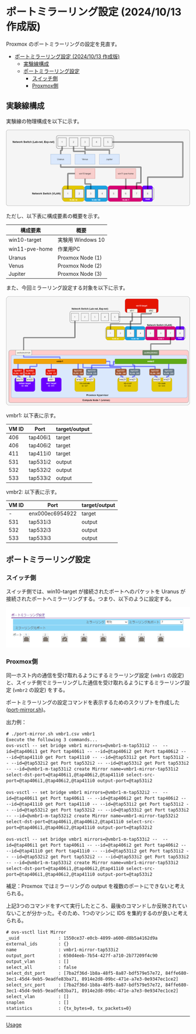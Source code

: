 # ポートミラーリング設定 (2024/10/13 作成版)
Proxmox のポートミラーリングの設定を見直す。

- [ポートミラーリング設定 (2024/10/13 作成版)](#ポートミラーリング設定-20241013-作成版)
  - [実験線構成](#実験線構成)
  - [ポートミラーリング設定](#ポートミラーリング設定)
    - [スイッチ側](#スイッチ側)
    - [Proxmox側](#proxmox側)


## 実験線構成
実験線の物理構成を以下に示す。

![](fig/01_config.png)

ただし、以下表に構成要素の概要を示す。

|構成要素|概要|
|---|---|
|win10-target|実験用 Windows 10|
|win11-pve-home|作業用PC|
|Uranus|Proxmox Node (1)|
|Venus|Proxmox Node (2)|
|Jupiter|Proxmox Node (3)|

また、今回ミラーリング設定する対象を以下に示す。

![](fig/02_mirror.png)

vmbr1: 以下表に示す。

|VM ID|Port|target/output|
|---|---|---|
|406|tap406i1|target|
|406|tap406i2|target|
|411|tap411i0|target|
|531|tap531i2|output|
|532|tap532i2|output|
|533|tap533i2|output|

vmbr2: 以下表に示す。

|VM ID|Port|target/output|
|---|---|---|
|-|enx000ec6954922|target|
|531|tap531i3|output|
|532|tap532i3|output|
|533|tap533i3|output|

## ポートミラーリング設定
### スイッチ側
スイッチ側では、win10-target が接続されたポートへのパケットを Uranus が接続されたポートへミラーリングする。つまり、以下のように設定する。

![](fig/03_mirror_switch.png)

### Proxmox側
同一ホスト内の通信を受け取れるようにするミラーリング設定 (`vmbr1` の設定) と、スイッチ側でミラーリングした通信を受け取れるようにするミラーリング設定 (`vmbr2` の設定) をする。

ポートミラーリングの設定コマンドを表示するためのスクリプトを作成した ([port-mirror.sh](scripts/port-mirror.sh))。

出力例：

```
# ./port-mirror.sh vmbr1.csv vmbr1
Execute the following 3 commands...
ovs-vsctl -- set bridge vmbr1 mirrors=@vmbr1-m-tap531i2 --  --id=@tap406i1 get Port tap406i1 -- --id=@tap406i2 get Port tap406i2 -- --id=@tap411i0 get Port tap411i0 -- --id=@tap531i2 get Port tap531i2 -- --id=@tap532i2 get Port tap532i2 -- --id=@tap533i2 get Port tap533i2 -- --id=@vmbr1-m-tap531i2 create Mirror name=vmbr1-mirror-tap531i2 select-dst-port=@tap406i1,@tap406i2,@tap411i0 select-src-port=@tap406i1,@tap406i2,@tap411i0 output-port=@tap531i2

ovs-vsctl -- set bridge vmbr1 mirrors=@vmbr1-m-tap532i2 --  --id=@tap406i1 get Port tap406i1 -- --id=@tap406i2 get Port tap406i2 -- --id=@tap411i0 get Port tap411i0 -- --id=@tap531i2 get Port tap531i2 -- --id=@tap532i2 get Port tap532i2 -- --id=@tap533i2 get Port tap533i2 -- --id=@vmbr1-m-tap532i2 create Mirror name=vmbr1-mirror-tap532i2 select-dst-port=@tap406i1,@tap406i2,@tap411i0 select-src-port=@tap406i1,@tap406i2,@tap411i0 output-port=@tap532i2

ovs-vsctl -- set bridge vmbr1 mirrors=@vmbr1-m-tap533i2 --  --id=@tap406i1 get Port tap406i1 -- --id=@tap406i2 get Port tap406i2 -- --id=@tap411i0 get Port tap411i0 -- --id=@tap531i2 get Port tap531i2 -- --id=@tap532i2 get Port tap532i2 -- --id=@tap533i2 get Port tap533i2 -- --id=@vmbr1-m-tap533i2 create Mirror name=vmbr1-mirror-tap533i2 select-dst-port=@tap406i1,@tap406i2,@tap411i0 select-src-port=@tap406i1,@tap406i2,@tap411i0 output-port=@tap533i2
```

補足：Proxmox ではミラーリングの output を複数のポートにできないと考えられる。

上記3つのコマンドをすべて実行したところ、最後のコマンドしか反映されていないことが分かった。そのため、1つのマシンに IDS を集約するのが良いと考えられる。

```
# ovs-vsctl list Mirror
_uuid               : 1550ce37-e0cb-4899-a600-d8b5a4162d9a
external_ids        : {}
name                : vmbr1-mirror-tap533i2
output_port         : 650d4eeb-7b54-427f-a710-2b77209f4c90
output_vlan         : []
select_all          : false
select_dst_port     : [7ba2f36d-1b8a-48f5-8a87-bdf579e57e72, 84ffe680-3ec1-45d4-9eb5-9eadfe83ba71, 8914e2d8-09bc-471e-a7e3-0e9347ec1ce2]
select_src_port     : [7ba2f36d-1b8a-48f5-8a87-bdf579e57e72, 84ffe680-3ec1-45d4-9eb5-9eadfe83ba71, 8914e2d8-09bc-471e-a7e3-0e9347ec1ce2]
select_vlan         : []
snaplen             : []
statistics          : {tx_bytes=0, tx_packets=0}
```

---

[Usage](../README.md)
